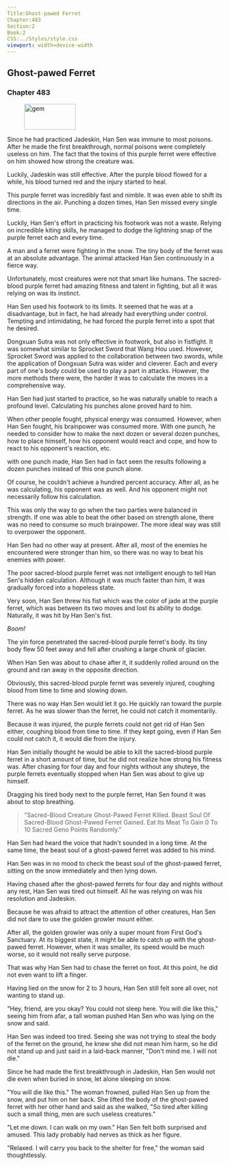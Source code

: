 ```yaml
---
Title:Ghost-pawed Ferret 
Chapter:483 
Section:2 
Book:2 
CSS:../Styles/style.css 
viewport: width=device-width
---
```

  
## Ghost-pawed Ferret
### Chapter 483
  
<figure>
	<img src="../Images/gem.gif" alt="gem" id="gem" width="120" height="60" />
</figure>
  

  
Since he had practiced Jadeskin, Han Sen was immune to most poisons. After he made the first breakthrough, normal poisons were completely useless on him. The fact that the toxins of this purple ferret were effective on him showed how strong the creature was.

Luckily, Jadeskin was still effective. After the purple blood flowed for a while, his blood turned red and the injury started to heal.

This purple ferret was incredibly fast and nimble. It was even able to shift its directions in the air. Punching a dozen times, Han Sen missed every single time.

Luckily, Han Sen's effort in practicing his footwork was not a waste. Relying on incredible kiting skills, he managed to dodge the lightning snap of the purple ferret each and every time.

A man and a ferret were fighting in the snow. The tiny body of the ferret was at an absolute advantage. The animal attacked Han Sen continuously in a fierce way.

Unfortunately, most creatures were not that smart like humans. The sacred-blood purple ferret had amazing fitness and talent in fighting, but all it was relying on was its instinct.

Han Sen used his footwork to its limits. It seemed that he was at a disadvantage, but in fact, he had already had everything under control. Tempting and intimidating, he had forced the purple ferret into a spot that he desired.

Dongxuan Sutra was not only effective in footwork, but also in fistfight. It was somewhat similar to Sprocket Sword that Wang Hou used. However, Sprocket Sword was applied to the collaboration between two swords, while the application of Dongxuan Sutra was wider and cleverer. Each and every part of one's body could be used to play a part in attacks. However, the more methods there were, the harder it was to calculate the moves in a comprehensive way.

Han Sen had just started to practice, so he was naturally unable to reach a profound level. Calculating his punches alone proved hard to him.

When other people fought, physical energy was consumed. However, when Han Sen fought, his brainpower was consumed more. With one punch, he needed to consider how to make the next dozen or several dozen punches, how to place himself, how his opponent would react and cope, and how to react to his opponent's reaction, etc.

with one punch made, Han Sen had in fact seen the results following a dozen punches instead of this one punch alone.

Of course, he couldn't achieve a hundred percent accuracy. After all, as he was calculating, his opponent was as well. And his opponent might not necessarily follow his calculation.

This was only the way to go when the two parties were balanced in strength. If one was able to beat the other based on strength alone, there was no need to consume so much brainpower. The more ideal way was still to overpower the opponent.

Han Sen had no other way at present. After all, most of the enemies he encountered were stronger than him, so there was no way to beat his enemies with power.

The poor sacred-blood purple ferret was not intelligent enough to tell Han Sen's hidden calculation. Although it was much faster than him, it was gradually forced into a hopeless state.

Very soon, Han Sen threw his fist which was the color of jade at the purple ferret, which was between its two moves and lost its ability to dodge. Naturally, it was hit by Han Sen's fist.

*Boom!*

The yin force penetrated the sacred-blood purple ferret's body. Its tiny body flew 50 feet away and fell after crushing a large chunk of glacier.

When Han Sen was about to chase after it, it suddenly rolled around on the ground and ran away in the opposite direction.

Obviously, this sacred-blood purple ferret was severely injured, coughing blood from time to time and slowing down.

There was no way Han Sen would let it go. He quickly ran toward the purple ferret. As he was slower than the ferret, he could not catch it momentarily.

Because it was injured, the purple ferrets could not get rid of Han Sen either, coughing blood from time to time. If they kept going, even if Han Sen could not catch it, it would die from the injury.

Han Sen initially thought he would be able to kill the sacred-blood purple ferret in a short amount of time, but he did not realize how strong his fitness was. After chasing for four day and four nights without any shuteye, the purple ferrets eventually stopped when Han Sen was about to give up himself.

Dragging his tired body next to the purple ferret, Han Sen found it was about to stop breathing.

> "Sacred-Blood Creature Ghost-Pawed Ferret Killed. Beast Soul Of Sacred-Blood Ghost-Pawed Ferret Gained. Eat Its Meat To Gain 0 To 10 Sacred Geno Points Randomly."

Han Sen had heard the voice that hadn't sounded in a long time. At the same time, the beast soul of a ghost-pawed ferret was added to his mind.

Han Sen was in no mood to check the beast soul of the ghost-pawed ferret, sitting on the snow immediately and then lying down.

Having chased after the ghost-pawed ferrets for four day and nights without any rest, Han Sen was tired out himself. All he was relying on was his resolution and Jadeskin.

Because he was afraid to attract the attention of other creatures, Han Sen did not dare to use the golden growler mount either.

After all, the golden growler was only a super mount from First God's Sanctuary. At its biggest state, it might be able to catch up with the ghost-pawed ferret. However, when it was smaller, its speed would be much worse, so it would not really serve purpose.

That was why Han Sen had to chase the ferret on foot. At this point, he did not even want to lift a finger.

Having lied on the snow for 2 to 3 hours, Han Sen still felt sore all over, not wanting to stand up.

"Hey, friend, are you okay? You could not sleep here. You will die like this," seeing him from afar, a tall woman pushed Han Sen who was lying on the snow and said.

Han Sen was indeed too tired. Seeing she was not trying to steal the body of the ferret on the ground, he knew she did not mean him harm, so he did not stand up and just said in a laid-back manner, "Don't mind me. I will not die."

Since he had made the first breakthrough in Jadeskin, Han Sen would not die even when buried in snow, let alone sleeping on snow.

"You will die like this." The woman frowned, pulled Han Sen up from the snow, and put him on her back. She lifted the body of the ghost-pawed ferret with her other hand and said as she walked, "So tired after killing such a small thing, men are such useless creatures."

"Let me down. I can walk on my own." Han Sen felt both surprised and amused. This lady probably had nerves as thick as her figure.

"Relaxed. I will carry you back to the shelter for free," the woman said thoughtlessly.